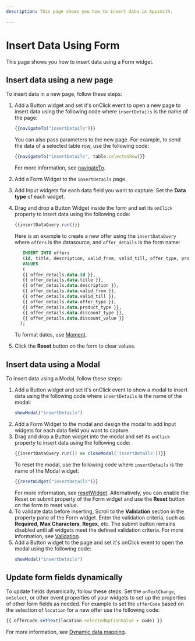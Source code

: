 ```yaml
---
description: This page shows you how to insert data in Appsmith. 

---
```

# Insert Data Using Form

This page shows you how to insert data using a Form widget.

## Insert data using a new page

To insert data in a new page, follow these steps:
1. Add a Button widget and set it's onClick event to open a new page to insert data using the following code where `insertDetails` is the name of the page:
   ```jsx
   {{navigateTo("insertDetails")}}
   ```
   You can also pass parameters to the new page. For example, to send the data of a selected table row, use the following code:

   ```jsx
   {{navigateTo("insertDetails", table.selectedRow)}}
   ```
   For more information, see [navigateTo](/reference/appsmith-framework/widget-actions/navigate-to).
2. Add a Form Widget to the `insertDetails` page. 
3. Add Input widgets for each data field you want to capture. Set the **Data type** of each widget.
4. Drag and drop a Button Widget inside the form and set its `onClick` property to insert data using the following code:
   ```jsx
   {{insertDataQuery.run()}}
   ```
   Here is an example to create a new offer using the `insertDataQuery` where `offers` is the datasource, and `offer_details` is the form name:
   ```sql
      INSERT INTO offers 
      (id, title, description, valid_from, valid_till, offer_type, product_type, discount_type, discount_value) 
      VALUES 
      (
      {{ offer_details.data.id }},
      {{ offer_details.data.title }},
      {{ offer_details.data.description }},
      {{ offer_details.data.valid_from }},
      {{ offer_details.data.valid_till }},
      {{ offer_details.data.offer_type }},
      {{ offer_details.data.product_type }},
      {{ offer_details.data.discount_type }},
      {{ offer_details.data.discount_value }}
     );
   ```
   To format dates, use [Moment](https://momentjs.com/docs/).
5. Click the **Reset** button on the form to clear values.

## Insert data using a Modal
To insert data using a Modal, follow these steps:
1. Add a Button widget and set it's onClick event to show a modal to insert data using the following code where `insertDetails` is the name of the modal:
   ```jsx
   showModal("insertDetails")
   ```
2. Add a Form Widget to the modal and design the modal to add Input widgets for each data field you want to capture.
3. Drag and drop a Button widget into the modal and set its `onClick` property to insert data using the following code:
   ```jsx
   {{insertDataQuery.run(() => closeModal('insertDetails'))}}
   ```
   To reset the modal, use the following code where `insertDetails` is the name of the Modal widget:
   ```jsx
   {{resetWidget("insertDetails")}}
   ```
   For more information, see [resetWidget](/reference/appsmith-framework/widget-actions/reset-widget).
   Alternatively, you can enable the Reset on submit property of the Form widget and use the **Reset** button on the form to reset value.
4. To validate data before inserting, Scroll to the **Validation** section in the property pane of the Form widget. Enter the validation criteria, such as **Required**, **Max Characters**, **Regex**, etc. The submit button remains disabled until all widgets meet the defined validation criteria. For more information, see [Validation](/reference/widgets/input#regex-string).
5. Add a Button widget to the page and set it's onClick event to open the modal using the following code:
   ```jsx
   showModal("insertDetails")
   ```

## Update form fields dynamically

To update fields dynamically, follow these steps:
Set the `onTextChange`, `onSelect`, or other event properties of your widgets to set up the properties of other form fields as needed.
For example to set the `offerCode` based on the selection of `location` for a new offer use the following code:

```jsx
{{ offerCode.setText(location.selectedOptionValue + code) }}
```

For more information, see [Dynamic data mapping](/reference/widgets/list#dynamic-data-mapping).